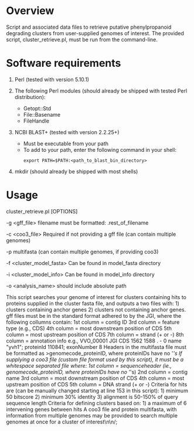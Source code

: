 # Overview
Script and associated data files to retrieve putative phenylpropanoid degrading clusters from user-supplied genomes of interest. 
The provided script, cluster_retrieve.pl, must be run from the command-line.

# Software requirements
1. Perl (tested with version 5.10.1)

2. The following Perl modules (should already be shipped with tested Perl distribution):
	- Getopt::Std
	- File::Basename
	- FileHandle
		
3. NCBI BLAST+ (tested with version 2.2.25+)
	- Must be executable from your path
	- To add to your path, enter the following command in your shell:
		```
		export PATH=$PATH:<path_to_blast_bin_directory>
		```
			
4. mkdir (should already be shipped with most shells)

# Usage
cluster_retrieve.pl [OPTIONS]

-g <gff_file> filename must be formatted: <omecode>.rest_of_filename

-c <coo3_file> Required if not providing a gff file (can contain multiple genomes)

-p <proteome> multifasta (can contain multiple genomes, if providing coo3)

-f <cluster_model_fasta> Can be found in model_fasta directory

-i <cluster_model_info> Can be found in model_info directory

-o <analysis_name> should include absolute path


This script searches your genome of interest for clusters containing
hits to proteins supplied in the cluster fasta file, and outputs a 
two files with: 
	1) clusters containing anchor genes
	2) clusters not containing anchor genes. 
gff files must be in the standard format adhered to by the JGI, where the following collumns contain:
	1st column = contig ID
	3rd column = feature type (e.g., CDS)
	4th column = most downstream position of CDS
	5th column = most upstream position of CDS
	7th column = strand (+ or -)
	8th column = annotation info
e.g., VVO_00001 JGI CDS 1562 1588 . - 0 name "yvh1"; proteinId 110841; exonNumber 8
Headers in the multifasta file must be formatted as 
	>genomecode_proteinID, where proteinIDs have no '_'s
If supplying a coo3 file (custom file format used by this script), it must be a whitespace separated file where:
	1st column = sequenceheader (ie., genomecode_proteinID, where proteinIDs have no '_'s)
	2nd column = contig name
	3rd column = most downstream position of CDS
	4th column = most upstream position of CDS
	5th column = DNA strand (+ or -)
Criteria for hits are (can be manually changed starting at line 153 in this script):
	1) minimum 50 bitscore
	2) minimum 30% identity 
	3) alignment is 50-150% of query sequence length 
Criteria for defining clusters based on:
	1) a maximum of 6 intervening genes between hits
A coo3 file and protein multifasta, with information from multiple genomes may be provided 
to search multiple genomes at once for a cluster of interest\n\n/;



